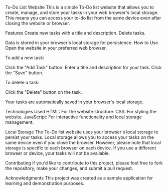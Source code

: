 To-Do List Website
This is a simple To-Do list website that allows you to create, manage, and store your tasks in your web browser's local storage. This means you can access your to-do list from the same device even after closing the website or browser.

Features
Create new tasks with a title and description.
Delete tasks.

Data is stored in your browser's local storage for persistence.
How to Use
Open the website in your preferred web browser.

To add a new task:

Click the "Add Task" button.
Enter a title and description for your task.
Click the "Save" button.

To delete a task:

Click the "Delete" button on the task.

Your tasks are automatically saved in your browser's local storage.

Technologies Used
HTML: For the website structure.
CSS: For styling the website.
JavaScript: For interactive functionality and local storage management.

Local Storage
The To-Do list website uses your browser's local storage to persist your tasks. Local storage allows you to access your tasks on the same device even if you close the browser. However, please note that local storage is specific to each browser on each device. If you use a different browser or device, your tasks will not be available.

Contributing
If you'd like to contribute to this project, please feel free to fork the repository, make your changes, and submit a pull request.

Acknowledgments
This project was created as a sample application for learning and demonstration purposes.

